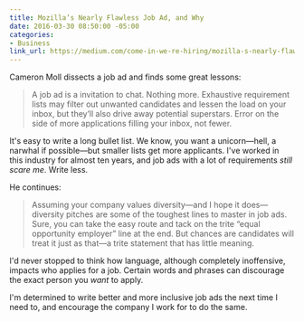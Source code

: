 ```yaml
---
title: Mozilla’s Nearly Flawless Job Ad, and Why
date: 2016-03-30 08:50:00 -05:00
categories:
- Business
link_url: https://medium.com/come-in-we-re-hiring/mozilla-s-nearly-flawless-job-ad-and-why-5b11b3e0489#.ggjteono0
---
```


Cameron Moll dissects a job ad and finds some great lessons:

> A job ad is a invitation to chat. Nothing more. Exhaustive requirement lists may filter out unwanted candidates and lessen the load on your inbox, but they’ll also drive away potential superstars. Error on the side of more applications filling your inbox, not fewer.

It's easy to write a long bullet list. We know, you want a unicorn—hell, a narwhal if possible—but smaller lists get more applicants. I've worked in this industry for almost ten years, and job ads with a lot of requirements *still scare me*. Write less.

He continues:

> Assuming your company values diversity—and I hope it does—diversity pitches are some of the toughest lines to master in job ads. Sure, you can take the easy route and tack on the trite “equal opportunity employer” line at the end. But chances are candidates will treat it just as that—a trite statement that has little meaning.

I'd never stopped to think how language, although completely inoffensive, impacts who applies for a job. Certain words and phrases can discourage the exact person you *want* to apply.

I'm determined to write better and more inclusive job ads the next time I need to, and encourage the company I work for to do the same.

